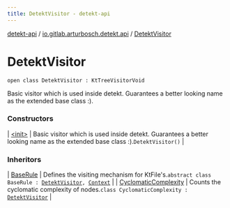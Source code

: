 ```yaml
---
title: DetektVisitor - detekt-api
---
```


[detekt-api](../../index.html) / [io.gitlab.arturbosch.detekt.api](../index.html) / [DetektVisitor](./index.html)

# DetektVisitor

`open class DetektVisitor : KtTreeVisitorVoid`

Basic visitor which is used inside detekt.
Guarantees a better looking name as the extended base class :).

### Constructors

| [&lt;init&gt;](-init-.html) | Basic visitor which is used inside detekt. Guarantees a better looking name as the extended base class :).`DetektVisitor()` |

### Inheritors

| [BaseRule](../-base-rule/index.html) | Defines the visiting mechanism for KtFile's.`abstract class BaseRule : `[`DetektVisitor`](./index.html)`, `[`Context`](../-context/index.html) |
| [CyclomaticComplexity](../../io.gitlab.arturbosch.detekt.api.internal/-cyclomatic-complexity/index.html) | Counts the cyclomatic complexity of nodes.`class CyclomaticComplexity : `[`DetektVisitor`](./index.html) |

